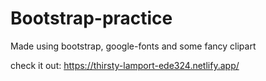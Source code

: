 # Bootstrap-practice

Made using bootstrap, google-fonts and some fancy clipart

check it out: https://thirsty-lamport-ede324.netlify.app/
